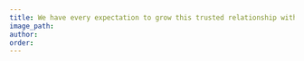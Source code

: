 ```yaml
---
title: We have every expectation to grow this trusted relationship with Security7 Networks...
image_path:
author:
order:
---
```

